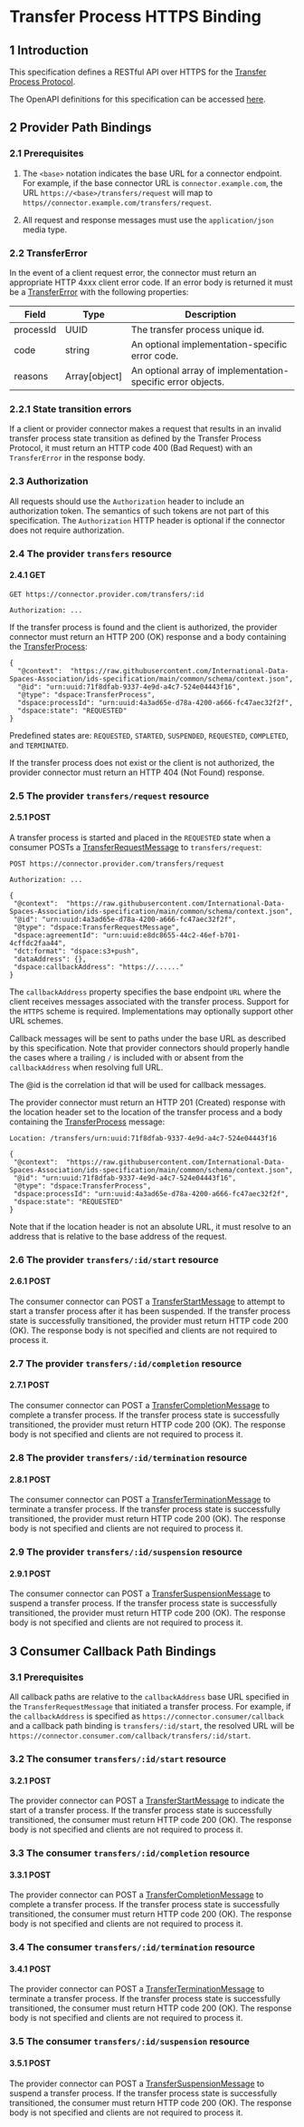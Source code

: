 # Transfer Process HTTPS Binding

## 1 Introduction

This specification defines a RESTful API over HTTPS for the [Transfer Process Protocol](./transfer.process.protocol.md).

The OpenAPI definitions for this specification can be accessed [here](TBD).

## 2 Provider Path Bindings

### 2.1 Prerequisites

1. The `<base>` notation indicates the base URL for a connector endpoint. For example, if the base connector URL is `connector.example.com`, the
   URL `https://<base>/transfers/request` will map to `https//connector.example.com/transfers/request`.

2. All request and response messages must use the `application/json` media type.

### 2.2 TransferError

In the event of a client request error, the connector must return an appropriate HTTP 4xxx client error code. If an error body is returned it must be
a [TransferError](./message/transfer-error.json) with the following properties:

| Field             | Type          | Description                                                         |
|-------------------|---------------|---------------------------------------------------------------------|
| processId         | UUID          | The transfer process unique id.                                     |
| code              | string        | An optional implementation-specific error code.                     |
| reasons           | Array[object] | An optional array of implementation-specific error objects.         |

### 2.2.1 State transition errors

If a client or provider connector makes a request that results in an invalid transfer process state transition as defined by the Transfer Process Protocol, it must return
an HTTP code 400 (Bad Request) with an `TransferError` in the response body.

### 2.3 Authorization

All requests should use the `Authorization` header to include an authorization token. The semantics of such tokens are not part of this specification. The `Authorization` HTTP
header is optional if the connector does not require authorization.

### 2.4 The provider `transfers` resource

#### 2.4.1 GET

```
GET https://connector.provider.com/transfers/:id

Authorization: ...

```

If the transfer process is found and the client is authorized, the provider connector must return an HTTP 200 (OK) response and a body containing
the [TransferProcess](./message/transfer-process.json):

```
{
  "@context":  "https://raw.githubusercontent.com/International-Data-Spaces-Association/ids-specification/main/common/schema/context.json",
  "@id": "urn:uuid:71f8dfab-9337-4e9d-a4c7-524e04443f16",
  "@type": "dspace:TransferProcess",
  "dspace:processId": "urn:uuid:4a3ad65e-d78a-4200-a666-fc47aec32f2f",
  "dspace:state": "REQUESTED"
} 
```

Predefined states are: `REQUESTED`, `STARTED`, `SUSPENDED`, `REQUESTED`, `COMPLETED`, and `TERMINATED`.

If the transfer process does not exist or the client is not authorized, the provider connector must return an HTTP 404 (Not Found) response.

### 2.5 The provider `transfers/request` resource

#### 2.5.1 POST

A transfer process is started and placed in the `REQUESTED` state when a consumer POSTs a [TransferRequestMessage](./transfer.process.protocol.md#1-transferrequestmessage)
to `transfers/request`:

 ```
 POST https://connector.provider.com/transfers/request
 
 Authorization: ...
 
{
  "@context":  "https://raw.githubusercontent.com/International-Data-Spaces-Association/ids-specification/main/common/schema/context.json",
  "@id": "urn:uuid:4a3ad65e-d78a-4200-a666-fc47aec32f2f",
  "@type": "dspace:TransferRequestMessage",
  "dspace:agreementId": "urn:uuid:e8dc8655-44c2-46ef-b701-4cffdc2faa44",
  "dct:format": "dspace:s3+push",
  "dataAddress": {},
  "dspace:callbackAddress": "https://......"
}
 ```

The `callbackAddress` property specifies the base endpoint `URL` where the client receives messages associated with the transfer process. Support for the `HTTPS` scheme is
required. Implementations may optionally support other URL schemes.

Callback messages will be sent to paths under the base URL as described by this specification. Note that provider connectors should properly handle the cases where a trailing `/`
is included with or absent from the `callbackAddress` when resolving full URL.

The @id is the correlation id that will be used for callback messages.

The provider connector must return an HTTP 201 (Created) response with the location header set to the location of the transfer process and a body containing
the [TransferProcess](./message/transfer-process.json) message:

 ```
 Location: /transfers/urn:uuid:71f8dfab-9337-4e9d-a4c7-524e04443f16
 
{
  "@context":  "https://raw.githubusercontent.com/International-Data-Spaces-Association/ids-specification/main/common/schema/context.json",
  "@id": "urn:uuid:71f8dfab-9337-4e9d-a4c7-524e04443f16",
  "@type": "dspace:TransferProcess",
  "dspace:processId": "urn:uuid:4a3ad65e-d78a-4200-a666-fc47aec32f2f",
  "dspace:state": "REQUESTED"
}

 ```

Note that if the location header is not an absolute URL, it must resolve to an address that is relative to the base address of the request.

### 2.6 The provider `transfers/:id/start` resource

#### 2.6.1 POST

The consumer connector can POST a [TransferStartMessage](./message/transfer-start-message.json) to attempt to start a transfer process after it has been suspended. If the transfer
process state is successfully transitioned, the provider must return HTTP code 200 (OK). The response body is not specified and clients are not required to process it.

### 2.7 The provider `transfers/:id/completion` resource

#### 2.7.1 POST

The consumer connector can POST a [TransferCompletionMessage](./message/transfer-completion-message.json) to complete a transfer process. If the transfer
process state is successfully transitioned, the provider must return HTTP code 200 (OK). The response body is not specified and clients are not required to process it.

### 2.8 The provider `transfers/:id/termination` resource

#### 2.8.1 POST

The consumer connector can POST a [TransferTerminationMessage](./message/transfer-termination-message.json) to terminate a transfer process. If the transfer
process state is successfully transitioned, the provider must return HTTP code 200 (OK). The response body is not specified and clients are not required to process it.

### 2.9 The provider `transfers/:id/suspension` resource

#### 2.9.1 POST

The consumer connector can POST a [TransferSuspensionMessage](./message/transfer-suspension-message.json) to suspend a transfer process. If the transfer
process state is successfully transitioned, the provider must return HTTP code 200 (OK). The response body is not specified and clients are not required to process it.

## 3 Consumer Callback Path Bindings

### 3.1 Prerequisites

All callback paths are relative to the `callbackAddress` base URL specified in the `TransferRequestMessage` that initiated a transfer process. For example, if
the `callbackAddress` is specified as `https://connector.consumer/callback` and a callback path binding is `transfers/:id/start`, the resolved URL will
be `https://connector.consumer.com/callback/transfers/:id/start`.

### 3.2 The consumer `transfers/:id/start` resource

#### 3.2.1 POST

The provider connector can POST a [TransferStartMessage](./message/transfer-start-message.json) to indicate the start of a transfer process. If the transfer
process state is successfully transitioned, the consumer must return HTTP code 200 (OK). The response body is not specified and clients are not required to process it.

### 3.3 The consumer `transfers/:id/completion` resource

#### 3.3.1 POST

The provider connector can POST a [TransferCompletionMessage](./message/transfer-completion-message.json) to complete a transfer process. If the transfer
process state is successfully transitioned, the consumer must return HTTP code 200 (OK). The response body is not specified and clients are not required to process it.

### 3.4 The consumer `transfers/:id/termination` resource

#### 3.4.1 POST

The provider connector can POST a [TransferTerminationMessage](./message/transfer-termination-message.json) to terminate a transfer process. If the transfer
process state is successfully transitioned, the consumer must return HTTP code 200 (OK). The response body is not specified and clients are not required to process it.

### 3.5 The consumer `transfers/:id/suspension` resource

#### 3.5.1 POST

The provider connector can POST a [TransferSuspensionMessage](./message/transfer-suspension-message.json) to suspend a transfer process. If the transfer
process state is successfully transitioned, the consumer must return HTTP code 200 (OK). The response body is not specified and clients are not required to process it. 
